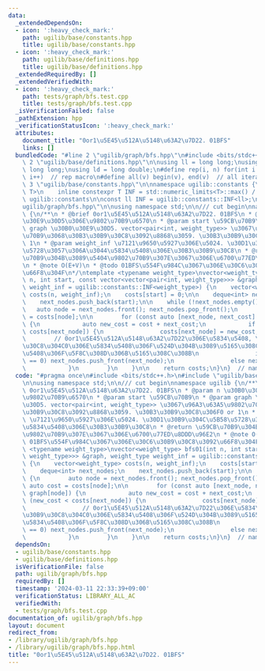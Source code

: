 ```yaml
---
data:
  _extendedDependsOn:
  - icon: ':heavy_check_mark:'
    path: ugilib/base/constants.hpp
    title: ugilib/base/constants.hpp
  - icon: ':heavy_check_mark:'
    path: ugilib/base/definitions.hpp
    title: ugilib/base/definitions.hpp
  _extendedRequiredBy: []
  _extendedVerifiedWith:
  - icon: ':heavy_check_mark:'
    path: tests/graph/bfs.test.cpp
    title: tests/graph/bfs.test.cpp
  _isVerificationFailed: false
  _pathExtension: hpp
  _verificationStatusIcon: ':heavy_check_mark:'
  attributes:
    document_title: "0or1\u5E45\u512A\u5148\u63A2\u7D22. 01BFS"
    links: []
  bundledCode: "#line 2 \"ugilib/graph/bfs.hpp\"\n#include <bits/stdc++.h>\n#line\
    \ 2 \"ugilib/base/definitions.hpp\"\n\nusing ll = long long;\nusing ull = unsigned\
    \ long long;\nusing ld = long double;\n#define rep(i, n) for(int i = 0; i < (int)(n);\
    \ i++)  // rep macro\n#define all(v) begin(v), end(v)  // all iterator\n#line\
    \ 3 \"ugilib/base/constants.hpp\"\n\nnamespace ugilib::constants {\n    template<typename\
    \ T>\n    inline constexpr T INF = std::numeric_limits<T>::max() / 4;\n} // namespace\
    \ ugilib::constants\n\nconst ll INF = ugilib::constants::INF<ll>;\n#line 4 \"\
    ugilib/graph/bfs.hpp\"\n\nusing namespace std;\n\n/// cut begin\nnamespace ugilib\
    \ {\n/**\n * @brief 0or1\u5E45\u512A\u5148\u63A2\u7D22. 01BFS\n * @param n \u30B0\
    \u30E9\u30D5\u306E\u9802\u70B9\u6570\n * @param start \u59CB\u70B9\n * @param\
    \ graph \u30B0\u30E9\u30D5. vector<pair<int, weight_type>> \u3067\u96A3\u63A5\u9802\
    \u70B9\u3068\u30B3\u30B9\u30C8\u3092\u8868\u3059. \u30B3\u30B9\u30C8\u306F0 or\
    \ 1\n * @param weight_inf \u7121\u9650\u5927\u306E\u5024. \u30D1\u30B9\u304C\u5B58\
    \u5728\u3057\u306A\u3044\u5834\u5408\u306E\u30B3\u30B9\u30C8\n * @return \u59CB\
    \u70B9\u304B\u3089\u5404\u9802\u70B9\u307E\u3067\u306E\u6700\u77ED\u8DDD\u96E2\
    \n * @note O(E+V)\n * @todo 01BFS\u554F\u984C\u3067\u306E\u30C6\u30B9\u30C8\u3092\
    \u66F8\u304F\n*/\ntemplate <typename weight_type>\nvector<weight_type> bfs01(int\
    \ n, int start, const vector<vector<pair<int, weight_type>>> &graph, weight_type\
    \ weight_inf = ugilib::constants::INF<weight_type>) {\n    vector<weight_type>\
    \ costs(n, weight_inf);\n    costs[start] = 0;\n\n    deque<int> next_nodes;\n\
    \    next_nodes.push_back(start);\n\n    while (!next_nodes.empty()) {\n     \
    \   auto node = next_nodes.front(); next_nodes.pop_front();\n        auto cost\
    \ = costs[node];\n\n        for (const auto [next_node, next_cost] : graph[node])\
    \ {\n            auto new_cost = cost + next_cost;\n            if (new_cost <\
    \ costs[next_node]) {\n                costs[next_node] = new_cost;\n        \
    \        // 0or1\u5E45\u512A\u5148\u63A2\u7D22\u306E\u5834\u5408, \u30B3\u30B9\
    \u30C8\u304C0\u306E\u5834\u5408\u306F\u524D\u304B\u3089\u5165\u308C, 1\u306E\u5834\
    \u5408\u306F\u5F8C\u308D\u306B\u5165\u308C\u308B\n                if (next_cost\
    \ == 0) next_nodes.push_front(next_node);\n                else next_nodes.push_back(next_node);\n\
    \            }\n        }\n    }\n\n    return costs;\n}\n}  // namespace ugilib\n"
  code: "#pragma once\n#include <bits/stdc++.h>\n#include \"ugilib/base/constants.hpp\"\
    \n\nusing namespace std;\n\n/// cut begin\nnamespace ugilib {\n/**\n * @brief\
    \ 0or1\u5E45\u512A\u5148\u63A2\u7D22. 01BFS\n * @param n \u30B0\u30E9\u30D5\u306E\
    \u9802\u70B9\u6570\n * @param start \u59CB\u70B9\n * @param graph \u30B0\u30E9\
    \u30D5. vector<pair<int, weight_type>> \u3067\u96A3\u63A5\u9802\u70B9\u3068\u30B3\
    \u30B9\u30C8\u3092\u8868\u3059. \u30B3\u30B9\u30C8\u306F0 or 1\n * @param weight_inf\
    \ \u7121\u9650\u5927\u306E\u5024. \u30D1\u30B9\u304C\u5B58\u5728\u3057\u306A\u3044\
    \u5834\u5408\u306E\u30B3\u30B9\u30C8\n * @return \u59CB\u70B9\u304B\u3089\u5404\
    \u9802\u70B9\u307E\u3067\u306E\u6700\u77ED\u8DDD\u96E2\n * @note O(E+V)\n * @todo\
    \ 01BFS\u554F\u984C\u3067\u306E\u30C6\u30B9\u30C8\u3092\u66F8\u304F\n*/\ntemplate\
    \ <typename weight_type>\nvector<weight_type> bfs01(int n, int start, const vector<vector<pair<int,\
    \ weight_type>>> &graph, weight_type weight_inf = ugilib::constants::INF<weight_type>)\
    \ {\n    vector<weight_type> costs(n, weight_inf);\n    costs[start] = 0;\n\n\
    \    deque<int> next_nodes;\n    next_nodes.push_back(start);\n\n    while (!next_nodes.empty())\
    \ {\n        auto node = next_nodes.front(); next_nodes.pop_front();\n       \
    \ auto cost = costs[node];\n\n        for (const auto [next_node, next_cost] :\
    \ graph[node]) {\n            auto new_cost = cost + next_cost;\n            if\
    \ (new_cost < costs[next_node]) {\n                costs[next_node] = new_cost;\n\
    \                // 0or1\u5E45\u512A\u5148\u63A2\u7D22\u306E\u5834\u5408, \u30B3\
    \u30B9\u30C8\u304C0\u306E\u5834\u5408\u306F\u524D\u304B\u3089\u5165\u308C, 1\u306E\
    \u5834\u5408\u306F\u5F8C\u308D\u306B\u5165\u308C\u308B\n                if (next_cost\
    \ == 0) next_nodes.push_front(next_node);\n                else next_nodes.push_back(next_node);\n\
    \            }\n        }\n    }\n\n    return costs;\n}\n}  // namespace ugilib\n"
  dependsOn:
  - ugilib/base/constants.hpp
  - ugilib/base/definitions.hpp
  isVerificationFile: false
  path: ugilib/graph/bfs.hpp
  requiredBy: []
  timestamp: '2024-03-11 22:33:39+09:00'
  verificationStatus: LIBRARY_ALL_AC
  verifiedWith:
  - tests/graph/bfs.test.cpp
documentation_of: ugilib/graph/bfs.hpp
layout: document
redirect_from:
- /library/ugilib/graph/bfs.hpp
- /library/ugilib/graph/bfs.hpp.html
title: "0or1\u5E45\u512A\u5148\u63A2\u7D22. 01BFS"
---
```

